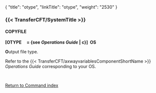 {
    "title": "otype",
    "linkTitle": "otype",
    "weight": "2530"
}<span id="otype"></span>

### {{< TransferCFT/SystemTitle  >}}

#### COPYFILE

**[OTYPE     = {<span class="underline">see
*Operations Guide*</span> &#124; c}]  OS**

**O**utput file type.

Refer to the {{< TransferCFT/axwayvariablesComponentShortName  >}} *Operations Guide* corresponding to your
OS.

 

[Return to Command index](../../)
